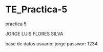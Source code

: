 # TE_Practica-5

practica 5

JORGE LUIS FLORES SILVA

base de datos 
usuario:   jorge
passwor:   1234
